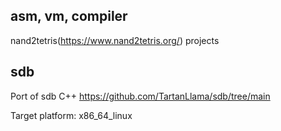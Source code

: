 ## asm, vm, compiler
nand2tetris(https://www.nand2tetris.org/) projects

## sdb
Port of sdb C++ https://github.com/TartanLlama/sdb/tree/main

Target platform: x86_64_linux

